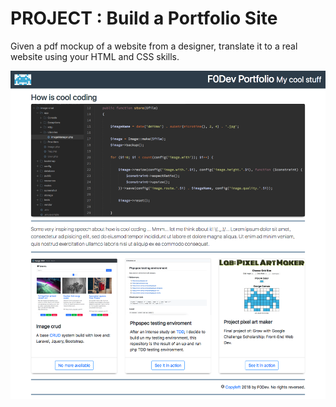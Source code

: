 # PROJECT : Build a Portfolio Site

Given a pdf mockup of a website from a designer,
translate it to a real website using your HTML and CSS skills.

![Screen-Shot-Demo](/projects/02-portfolio/screenshot/demo_F0Dev_Portfolio-2018.png)
